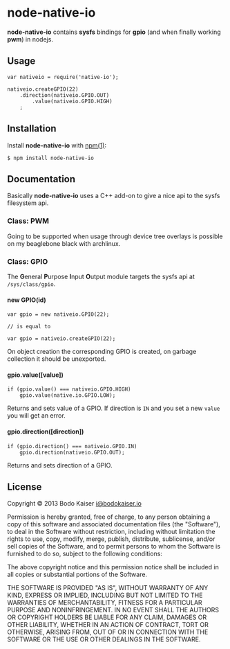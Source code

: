 # node-native-io

**node-native-io** contains **sysfs** bindings for **gpio** (and when finally
working **pwm**) in nodejs.

## Usage

    var nativeio = require('native-io');

    nativeio.createGPIO(22)
        .direction(nativeio.GPIO.OUT)
            .value(nativeio.GPIO.HIGH)
        ;

## Installation

Install **node-native-io** with [npm(1)](http://npmjs.org):

    $ npm install node-native-io


## Documentation

Basically **node-native-io** uses a C++ add-on to give a nice api to the sysfs
filesystem api.

### Class: PWM

Going to be supported when usage through device tree overlays is possible on
my beaglebone black with archlinux.

### Class: GPIO

The **G**eneral **P**urpose **I**nput **O**utput module targets the sysfs api
at `/sys/class/gpio`. 

#### new GPIO(id)

    var gpio = new nativeio.GPIO(22);

    // is equal to

    var gpio = nativeio.createGPIO(22);

On object creation the corresponding GPIO is created, on garbage collection it 
should be unexported.

#### gpio.value([value])

    if (gpio.value() === nativeio.GPIO.HIGH)
        gpio.value(native.io.GPIO.LOW);

Returns and sets value of a GPIO. If direction is `IN` and you set a new 
`value` you will get an error.


#### gpio.direction([direction])

    if (gpio.direction() === nativeio.GPIO.IN)
        gpio.direction(nativeio.GPIO.OUT);

Returns and sets direction of a GPIO.

## License

Copyright © 2013 Bodo Kaiser <i@bodokaiser.io>

Permission is hereby granted, free of charge, to any person obtaining
a copy of this software and associated documentation files (the
"Software"), to deal in the Software without restriction, including
without limitation the rights to use, copy, modify, merge, publish,
distribute, sublicense, and/or sell copies of the Software, and to
permit persons to whom the Software is furnished to do so, subject to
the following conditions:

The above copyright notice and this permission notice shall be
included in all copies or substantial portions of the Software.

THE SOFTWARE IS PROVIDED "AS IS", WITHOUT WARRANTY OF ANY KIND,
EXPRESS OR IMPLIED, INCLUDING BUT NOT LIMITED TO THE WARRANTIES OF
MERCHANTABILITY, FITNESS FOR A PARTICULAR PURPOSE AND
NONINFRINGEMENT. IN NO EVENT SHALL THE AUTHORS OR COPYRIGHT HOLDERS BE
LIABLE FOR ANY CLAIM, DAMAGES OR OTHER LIABILITY, WHETHER IN AN ACTION
OF CONTRACT, TORT OR OTHERWISE, ARISING FROM, OUT OF OR IN CONNECTION
WITH THE SOFTWARE OR THE USE OR OTHER DEALINGS IN THE SOFTWARE.
